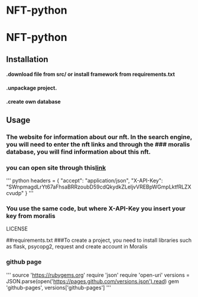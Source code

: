 # NFT-python
# NFT-python

## Installation
####   .download file from src/ or install framework from requirements.txt  
####   .unpackage project.
####   .create own database

## Usage
### The website for information about our nft. In the search engine, you will need to enter the nft links and through the ### moralis database, you will find information about this nft.
### you can open site through this[link](http://127.0.0.1:5000/#)
   
''' python
headers = {
    "accept": "application/json",
    "X-API-Key": "SWnpmagdLrYt67aFhsaBRRzoubD59cdQkydkZLeljvVREBpWGmpLktfRLZXcvudp"
}
'''   
### You use the same code, but where X-API-Key you insert your key from moralis

LICENSE

##requirements.txt
###To create a project, you need to install libraries such as flask, psycopg2, request and create account in Moralis 



### github page 
'''
source 'https://rubygems.org' 
require 'json' 
require 'open-uri' 
versions = JSON.parse(open('https://pages.github.com/versions.json').read) 
gem 'github-pages', versions['github-pages'] 
'''

